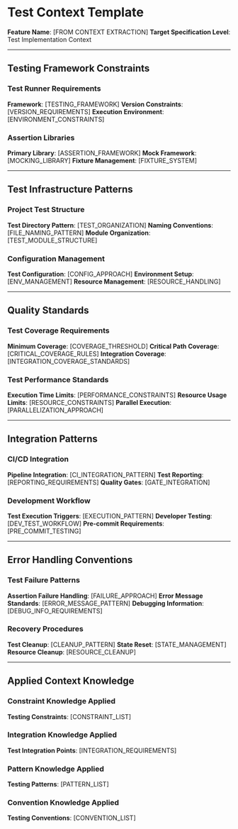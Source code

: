 # Test Context Template

**Feature Name**: [FROM CONTEXT EXTRACTION]
**Target Specification Level**: Test Implementation Context

---

## Testing Framework Constraints

### Test Runner Requirements
**Framework**: [TESTING_FRAMEWORK]
**Version Constraints**: [VERSION_REQUIREMENTS]
**Execution Environment**: [ENVIRONMENT_CONSTRAINTS]

### Assertion Libraries
**Primary Library**: [ASSERTION_FRAMEWORK]
**Mock Framework**: [MOCKING_LIBRARY]
**Fixture Management**: [FIXTURE_SYSTEM]

---

## Test Infrastructure Patterns

### Project Test Structure
**Test Directory Pattern**: [TEST_ORGANIZATION]
**Naming Conventions**: [FILE_NAMING_PATTERN]
**Module Organization**: [TEST_MODULE_STRUCTURE]

### Configuration Management
**Test Configuration**: [CONFIG_APPROACH]
**Environment Setup**: [ENV_MANAGEMENT]
**Resource Management**: [RESOURCE_HANDLING]

---

## Quality Standards

### Test Coverage Requirements
**Minimum Coverage**: [COVERAGE_THRESHOLD]
**Critical Path Coverage**: [CRITICAL_COVERAGE_RULES]
**Integration Coverage**: [INTEGRATION_COVERAGE_STANDARDS]

### Test Performance Standards
**Execution Time Limits**: [PERFORMANCE_CONSTRAINTS]
**Resource Usage Limits**: [RESOURCE_CONSTRAINTS]
**Parallel Execution**: [PARALLELIZATION_APPROACH]

---

## Integration Patterns

### CI/CD Integration
**Pipeline Integration**: [CI_INTEGRATION_PATTERN]
**Test Reporting**: [REPORTING_REQUIREMENTS]
**Quality Gates**: [GATE_INTEGRATION]

### Development Workflow
**Test Execution Triggers**: [EXECUTION_PATTERN]
**Developer Testing**: [DEV_TEST_WORKFLOW]
**Pre-commit Requirements**: [PRE_COMMIT_TESTING]

---

## Error Handling Conventions

### Test Failure Patterns
**Assertion Failure Handling**: [FAILURE_APPROACH]
**Error Message Standards**: [ERROR_MESSAGE_PATTERN]
**Debugging Information**: [DEBUG_INFO_REQUIREMENTS]

### Recovery Procedures
**Test Cleanup**: [CLEANUP_PATTERN]
**State Reset**: [STATE_MANAGEMENT]
**Resource Cleanup**: [RESOURCE_CLEANUP]

---

## Applied Context Knowledge

### Constraint Knowledge Applied
**Testing Constraints**: [CONSTRAINT_LIST]

### Integration Knowledge Applied  
**Test Integration Points**: [INTEGRATION_REQUIREMENTS]

### Pattern Knowledge Applied
**Testing Patterns**: [PATTERN_LIST]

### Convention Knowledge Applied
**Testing Conventions**: [CONVENTION_LIST]
